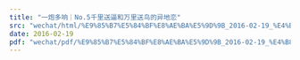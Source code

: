 ```yaml
---
title: "一炮多响｜No.5千里送逼和万里送鸟的异地恋"
src: "wechat/html/%E9%85%B7%E5%84%BF%E8%AE%BA%E5%9D%9B_2016-02-19_%E4%B8%80%E7%82%AE%E5%A4%9A%E5%93%8D%EF%BD%9CNo.5%E5%8D%83%E9%87%8C%E9%80%81%E9%80%BC%E5%92%8C%E4%B8%87%E9%87%8C%E9%80%81%E9%B8%9F%E7%9A%84%E5%BC%82%E5%9C%B0%E6%81%8B.html"
date: 2016-02-19
pdf: "wechat/pdf/%E9%85%B7%E5%84%BF%E8%AE%BA%E5%9D%9B_2016-02-19_%E4%B8%80%E7%82%AE%E5%A4%9A%E5%93%8D%EF%BD%9CNo.5%E5%8D%83%E9%87%8C%E9%80%81%E9%80%BC%E5%92%8C%E4%B8%87%E9%87%8C%E9%80%81%E9%B8%9F%E7%9A%84%E5%BC%82%E5%9C%B0%E6%81%8B.pdf"
---
```

